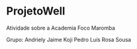 # ProjetoWell
Atividade sobre a Academia Foco Maromba

Grupo:
  Andriely
  Jaime Koji
  Pedro Luís
  Rosa Sousa
